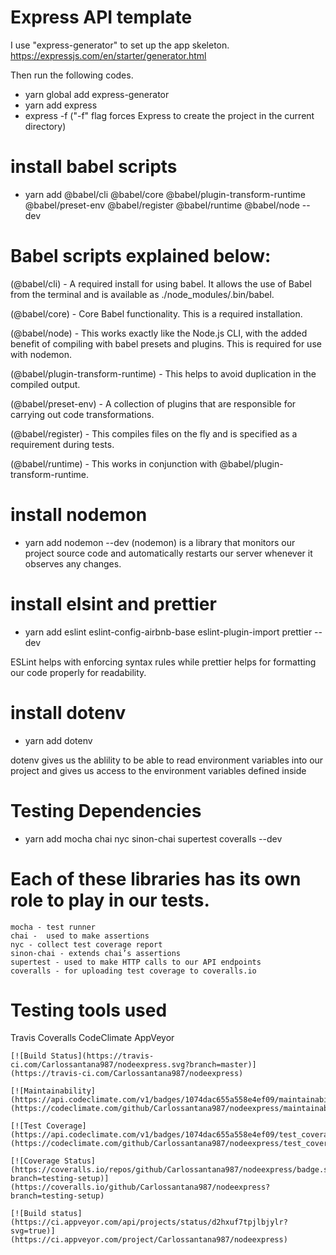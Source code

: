 # Express API template

I use "express-generator" to set up the app skeleton.
https://expressjs.com/en/starter/generator.html

Then run the following codes.
- yarn global add express-generator
- yarn add express
- express -f ("-f" flag forces Express to create the project in the current directory)

# install babel scripts
- yarn add @babel/cli @babel/core @babel/plugin-transform-runtime @babel/preset-env @babel/register @babel/runtime @babel/node --dev

# Babel scripts explained below:

(@babel/cli) - A required install for using babel. It allows the use of Babel from the terminal and is available as ./node_modules/.bin/babel.

(@babel/core) - Core Babel functionality. This is a required installation.

(@babel/node) - This works exactly like the Node.js CLI, with the added benefit of compiling 
with babel presets and plugins. This is required for use with nodemon.

(@babel/plugin-transform-runtime) - This helps to avoid duplication in the compiled output.

(@babel/preset-env) - A collection of plugins that are responsible for carrying out code transformations.

(@babel/register) - This compiles files on the fly and is specified as a requirement during tests.

(@babel/runtime) - This works in conjunction with @babel/plugin-transform-runtime.

# install nodemon
- yarn add nodemon --dev
(nodemon) is a library that monitors our project source code and automatically restarts our server whenever it observes any changes.

# install elsint and prettier
- yarn add eslint eslint-config-airbnb-base eslint-plugin-import prettier --dev

ESLint helps with enforcing syntax rules while prettier helps for formatting our code properly for readability.

# install dotenv
- yarn add dotenv

dotenv gives us the ablility to be able to read environment variables into our project and gives us access to the environment variables defined inside

# Testing Dependencies
- yarn add mocha chai nyc sinon-chai supertest coveralls --dev

# Each of these libraries has its own role to play in our tests.

    mocha -	test runner
    chai -	used to make assertions
    nyc - collect test coverage report
    sinon-chai - extends chai’s assertions
    supertest - used to make HTTP calls to our API endpoints
    coveralls -	for uploading test coverage to coveralls.io


# Testing tools used
Travis
Coveralls
CodeClimate
AppVeyor



    [![Build Status](https://travis-ci.com/Carlossantana987/nodeexpress.svg?branch=master)](https://travis-ci.com/Carlossantana987/nodeexpress)

    [![Maintainability](https://api.codeclimate.com/v1/badges/1074dac655a558e4ef09/maintainability)](https://codeclimate.com/github/Carlossantana987/nodeexpress/maintainability)

    [![Test Coverage](https://api.codeclimate.com/v1/badges/1074dac655a558e4ef09/test_coverage)](https://codeclimate.com/github/Carlossantana987/nodeexpress/test_coverage)

    [![Coverage Status](https://coveralls.io/repos/github/Carlossantana987/nodeexpress/badge.svg?branch=testing-setup)](https://coveralls.io/github/Carlossantana987/nodeexpress?branch=testing-setup)

    [![Build status](https://ci.appveyor.com/api/projects/status/d2hxuf7tpjlbjylr?svg=true)](https://ci.appveyor.com/project/Carlossantana987/nodeexpress)
